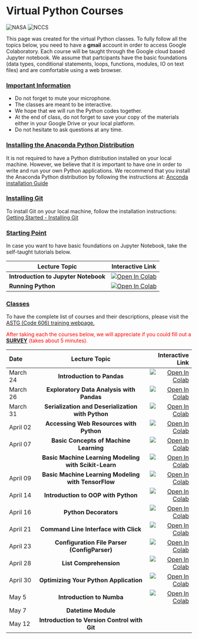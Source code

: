 # Virtual Python Courses

![NASA](http://www.nasa.gov/sites/all/themes/custom/nasatwo/images/nasa-logo.svg) ![NCCS](https://www.nccs.nasa.gov/sites/default/files/NCCS_Logo_0.png)

This page was created for the virtual Python classes. 
To fully follow all the topics below, you need to have a **gmail** account in order to access Google Colaboratory. Each course will be taught through the Google cloud based Jupyter notebook. We assume that partcipants have the basic foundations (data types, conditional statements, loops, functions, modules, IO on text files) and are comfortable using a web browser.

### [Important Information](#)
- Do not forget to mute your microphone.
- The classes are meant to be interactive. 
- We hope that we will run the Python codes together. 
- At the end of class, do not forget to save your copy of the materials either in your Google Drive or your local platform.
- Do not hesitate to ask questions at any time.

### [Installing the Anaconda Python Distribution](#)
It is not required to have a Python distribution installed on your local machine. 
However, we believe that it is important to have one in order to write and run your own Python
applications. We recommend that you install 
the Anaconda Python distribution by following the instructions at: [Anconda installation Guide](https://docs.continuum.io/anaconda/install/)

### [Installing Git](#)
To install Git on your local machine, follow the installation instructions: [Getting Started - Installing Git](https://git-scm.com/book/en/v2/Getting-Started-Installing-Git)

### [Starting Point](#)

In case you want to have basic foundations on Jupyter Notebook, take the self-taught tutorials below.

| Lecture Topic | Interactive Link |
|---|---|
| **Introduction to Jupyter Notebook**  | [![Open In Colab](https://colab.research.google.com/assets/colab-badge.svg)](https://colab.research.google.com/github/astg606/py_materials/blob/master/jupyter_notebook/jupyter_notebook_introduction.ipynb) |
| **Running Python**  | [![Open In Colab](https://colab.research.google.com/assets/colab-badge.svg)](https://colab.research.google.com/github/astg606/py_materials/blob/master/welcome/running_python.ipynb) |

### [Classes](#)

To have the complete list of courses and their descriptions, please visit the 
<a href="https://www.nccs.nasa.gov/nccs-users/user-events/python-classes">ASTG (Code 606) training webpage. </a>

<span style="color:red">After taking each  the courses below, we will appreciate if you could fill out a <a href="https://www.surveymonkey.com/r/DKLWR3S">**SURVEY**</a> (takes about 5 minutes).  </span>


| Date | Lecture Topic | Interactive Link |
| :--- | :---: | ---: |
| March 24 | **Introduction to Pandas** | [![Open In Colab](https://colab.research.google.com/assets/colab-badge.svg)](https://colab.research.google.com/github/astg606/py_materials/blob/master/pandas/introduction_pandas.ipynb) |
| March 26 | **Exploratory Data Analysis with Pandas** | [![Open In Colab](https://colab.research.google.com/assets/colab-badge.svg)](https://colab.research.google.com/github/astg606/py_materials/blob/master/machine_learning/ml_exploratory_data_analysis.ipynb) |
| March 31 | **Serialization and Deserialization with Python** | [![Open In Colab](https://colab.research.google.com/assets/colab-badge.svg)](https://colab.research.google.com/github/astg606/py_materials/blob/master/useful_modules/pickle_json.ipynb) |
| April 02 | **Accessing Web Resources with Python** | [![Open In Colab](https://colab.research.google.com/assets/colab-badge.svg)](https://colab.research.google.com/github/astg606/py_materials/blob/master/data_retrieval/access_web_resources.ipynb) |
| April 07 | **Basic Concepts of Machine Learning** | [![Open In Colab](https://colab.research.google.com/assets/colab-badge.svg)](https://colab.research.google.com/github/astg606/py_materials/blob/master/machine_learning/ml_general_concepts.ipynb) |
|          | **Basic Machine Learning Modeling with Scikit-Learn** | [![Open In Colab](https://colab.research.google.com/assets/colab-badge.svg)](https://colab.research.google.com/github/astg606/py_materials/blob/master/machine_learning/ml_models_scikit-learn.ipynb) |
| April 09 | **Basic Machine Learning Modeling with TensorFlow** | [![Open In Colab](https://colab.research.google.com/assets/colab-badge.svg)](https://colab.research.google.com/github/astg606/py_materials/blob/master/machine_learning/ml_regression_tensorflow.ipynb) |
| April 14 | **Introduction to OOP with Python** | [![Open In Colab](https://colab.research.google.com/assets/colab-badge.svg)](https://colab.research.google.com/github/astg606/py_materials/blob/master/object_oriented_programming/introduction_oop.ipynb) |
| April 16 | **Python Decorators** | [![Open In Colab](https://colab.research.google.com/assets/colab-badge.svg)](https://colab.research.google.com/github/astg606/py_materials/blob/master/decorators/introduction_decorators.ipynb) |
| April 21 | **Command Line Interface with Click** | [![Open In Colab](https://colab.research.google.com/assets/colab-badge.svg)](https://colab.research.google.com/github/astg606/py_materials/blob/master/passing_parameters/introduction_click.ipynb) |
| April 23 | **Configuration File Parser (ConfigParser)** | [![Open In Colab](https://colab.research.google.com/assets/colab-badge.svg)](https://colab.research.google.com/github/astg606/py_materials/blob/master/passing_parameters/introduction_configparser.ipynb) |
| April 28 | **List Comprehension** | [![Open In Colab](https://colab.research.google.com/assets/colab-badge.svg)](https://colab.research.google.com/github/astg606/py_materials/blob/master/code_optimization/introduction_list_comprehensions.ipynb) |
| April 30 | **Optimizing Your Python Application** | [![Open In Colab](https://colab.research.google.com/assets/colab-badge.svg)](https://colab.research.google.com/github/astg606/py_materials/blob/master/code_optimization/code_optimization_techniques.ipynb) |
| May 5    | **Introduction to Numba** | [![Open In Colab](https://colab.research.google.com/assets/colab-badge.svg)](https://colab.research.google.com/github/astg606/py_materials/blob/master/numba/introduction_numba.ipynb) |
| May 7    | **Datetime Module** | |
| May 12    | **Introduction to Version Control with Git** | |


<!---
| May 12 | **Introduction to Version Control with Git**  | [![Open In Colab](https://colab.research.google.com/assets/colab-badge.svg)](https://colab.research.google.com/github/astg606/py_materials/blob/master/git_tutorial/basic_git_tutorial.ipynb) |
--->


<!---
| Lecture Topic | Interactive Link | 
|---|---|
| **Data Types**  | [![Open In Colab](https://colab.research.google.com/assets/colab-badge.svg)](https://colab.research.google.com/github/astg606/py_materials/blob/master/data_types/python_data_types.ipynb) |
| **Conditional Statements**  | [![Open In Colab](https://colab.research.google.com/assets/colab-badge.svg)](https://colab.research.google.com/github/astg606/py_materials/blob/master/conditional_logic/introduction_conditionals.ipynb) | 
| **Loops** | [![Open In Colab](https://colab.research.google.com/assets/colab-badge.svg)](https://colab.research.google.com/github/astg606/py_materials/blob/master/loops/introduction_loops.ipynb) | 
| **Advanced Data Types** | [![Open In Colab](https://colab.research.google.com/assets/colab-badge.svg)](https://colab.research.google.com/github/astg606/py_materials/blob/master/data_types/python_data_structures.ipynb) |
| **Functions** | [![Open In Colab](https://colab.research.google.com/assets/colab-badge.svg)](https://colab.research.google.com/github/astg606/py_materials/blob/master/functions_modules/introduction_functions.ipynb) | 
| **Modules** | [![Open In Colab](https://colab.research.google.com/assets/colab-badge.svg)](https://colab.research.google.com/github/astg606/py_materials/blob/master/functions_modules/introduction_modules.ipynb) | 
| **I/O on Text Files** | [![Open In Colab](https://colab.research.google.com/assets/colab-badge.svg)](https://colab.research.google.com/github/astg606/py_materials/blob/master/input_output/introduction_io_text_files.ipynb) | 

### <span style="color: red">Data Science</span>
#### Background Knowledge

| Lecture Topic | Interactive Link | 
|---|---|
| **Introduction to Numpy** | [![Open In Colab](https://colab.research.google.com/assets/colab-badge.svg)](https://colab.research.google.com/github/astg606/py_materials/blob/master/numpy/introduction_numpy.ipynb) |
| **Basic Visualization with Matplotlib** | [![Open In Colab](https://colab.research.google.com/assets/colab-badge.svg)](https://colab.research.google.com/github/astg606/py_materials/blob/master/visualization/introduction_matplotlib.ipynb) |
| **Overview of Reading/Writing Data Files** (text, binary, nc4, etc.) | [![Open In Colab](https://colab.research.google.com/assets/colab-badge.svg)](https://colab.research.google.com/github/astg606/py_materials/blob/master/input_output/introduction_io_various_file_types.ipynb) | 


#### Machine Learning (ML)

| Lecture Topic | Interactive Link |
|---|---|
| **Exploratory Data Analysis** | [![Open In Colab](https://colab.research.google.com/assets/colab-badge.svg)](https://colab.research.google.com/github/astg606/py_materials/blob/master/machine_learning/ml_exploratory_data_analysis.ipynb) |
| **Regression with Scikit-Learn** | [![Open In Colab](https://colab.research.google.com/assets/colab-badge.svg)](https://colab.research.google.com/github/astg606/py_materials/blob/master/machine_learning/ml_models_scikit-learn.ipynb) |
| **Regression with Tensorflow** | [![Open In Colab](https://colab.research.google.com/assets/colab-badge.svg)](https://colab.research.google.com/github/astg606/py_materials/blob/master/machine_learning/ml_regression_tensorflow.ipynb) |
| **Surpervised Learning with Scikit-Learn** | [![Open In Colab](https://colab.research.google.com/assets/colab-badge.svg)](https://colab.research.google.com/github/astg606/py_materials/blob/master/machine_learning/ml_surpervised_parallelization.ipynb) |

-->

<!---
| 17:15-17:30 | **Feedback Session** |  |  |
| 17:15-17:30 | **Feedback Session** |  <a href="https://www.surveymonkey.com/r/PWQVXH5"> Evaluation Survey </a> | |
--->
